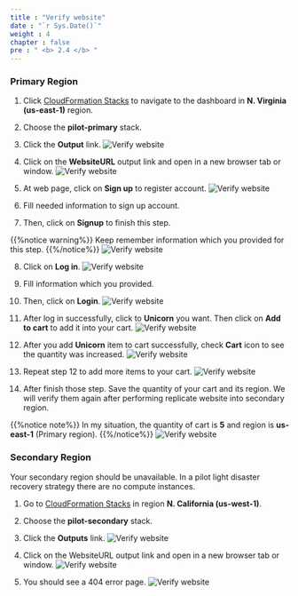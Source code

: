 ```yaml
---
title : "Verify website"
date : "`r Sys.Date()`"
weight : 4
chapter : false
pre : " <b> 2.4 </b> "
---
```


### Primary Region
1. Click [CloudFormation Stacks](https://us-east-1.console.aws.amazon.com/cloudformation/home?region=us-east-1#/stacks/events?stackId=arn%3Aaws%3Acloudformation%3Aus-west-1%3A170074558790%3Astack%2Fnetwork-stack%2F97f9d5d0-9f10-11ee-a02a-06401036bc1b&filteringText=&filteringStatus=active&viewNested=true) to navigate to the dashboard in **N. Virginia (us-east-1)** region.
2. Choose the **pilot-primary** stack.
3. Click the **Output** link.
![Verify website](../../images/2.preparation/2.4.verifywebsite/2.4.1verifywebsite.png?width=90pc)

4. Click on the **WebsiteURL** output link and open in a new browser tab or window.
![Verify website](../../images/2.preparation/2.4.verifywebsite/2.4.2verifywebsite.png?width=90pc)

5. At web page, click on **Sign up** to register account.
![Verify website](../../images/2.preparation/2.4.verifywebsite/2.4.3verifywebsite.png?width=89pc)

6. Fill needed information to sign up account.
7. Then, click on **Signup** to finish this step.

{{%notice warning%}}
Keep remember information which you provided for this step.
{{%/notice%}}
![Verify website](../../images/2.preparation/2.4.verifywebsite/2.4.4verifywebsite.png?width=90pc)

8. Click on **Log in**.
![Verify website](../../images/2.preparation/2.4.verifywebsite/2.4.5verifywebsite.png?width=89pc)
9. Fill information which you provided.
10. Then, click on **Login**.
![Verify website](../../images/2.preparation/2.4.verifywebsite/2.4.6verifywebsite.png?width=90pc)

11. After log in successfully, click to **Unicorn** you want. Then click on **Add to cart** to add it into your cart.
![Verify website](../../images/2.preparation/2.4.verifywebsite/2.4.7verifywebsite.png?width=90pc)

12. After you add **Unicorn** item to cart successfully, check **Cart** icon to see the quantity was increased.
![Verify website](../../images/2.preparation/2.4.verifywebsite/2.4.8verifywebsite.png?width=90pc)

13. Repeat step 12 to add more items to your cart.
![Verify website](../../images/2.preparation/2.4.verifywebsite/2.4.9verifywebsite.png?width=90pc)

14. After finish those step. Save the quantity of your cart and its region. We will verify them again after performing replicate website into secondary region.

{{%notice note%}}
In my situation, the quantity of cart is **5** and region is **us-east-1** (Primary region).
{{%/notice%}}
![Verify website](../../images/2.preparation/2.4.verifywebsite/2.4.10verifywebsite.png?width=90pc)


### Secondary Region
Your secondary region should be unavailable. In a pilot light disaster recovery strategy there are no compute instances.

1. Go to [CloudFormation Stacks]() in region **N. California (us-west-1)**.
2. Choose the **pilot-secondary** stack.
3. Click the **Outputs** link.
![Verify website](../../images/2.preparation/2.4.verifywebsite/2.4.11verifywebsite.png?width=90pc)

4. Click on the WebsiteURL output link and open in a new browser tab or window.
![Verify website](../../images/2.preparation/2.4.verifywebsite/2.4.12verifywebsite.png?width=90pc)

5. You should see a 404 error page.
![Verify website](../../images/2.preparation/2.4.verifywebsite/2.4.13verifywebsite.png?width=90pc)